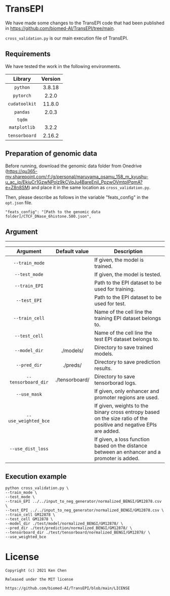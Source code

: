 # TransEPI

We have made some changes to the TransEPI code that had been published in https://github.com/biomed-AI/TransEPI/tree/main.

`cross_validation.py` is our main execution file of TransEPI.


## Requirements
We have tested the work in the following environments.

| Library | Version |
| :---: | :---: |
|```python```|3.8.18|
|```pytorch```|2.2.0|
|```cudatoolkit```|11.8.0|
|```pandas```|2.0.3|
|```tqdm```||
|```matplotlib```|3.2.2|
|```tensorboard```|2.16.2|



## Preparation of genomic data

Before running,
download the genomic data folder from Onedrive (https://qu365-my.sharepoint.com/:f:/g/personal/maruyama_osamu_158_m_kyushu-u_ac_jp/EkiuCr1GzwNPolz9kCVqJu4BareEnjI_PpzwOVmtpIPqmA?e=Z8n8SM) and place it in the same location as `cross_validation.py`.

Then, please describe as follows in the variable "feats_config" in the `opt.json` file.

```
"feats_config": "[Path to the genomic data folder]/CTCF_DNase_6histone.500.json",
```




## Argument
---

| Argument | Default value | Description |
| :---: | :---: | ---- |
| ```--train_mode``` ||If given, the model is trained.|
| ```--test_mode``` ||If given, the model is tested.|
| ```--train_EPI``` ||Path to the EPI dataset to be used for training.|
| ```--test_EPI``` ||Path to the EPI dataset to be used for test.|
| ```--train_cell``` ||Name of the cell line the training EPI dataset belongs to.|
| ```--test_cell``` ||Name of the cell line the test EPI dataset belongs to.|
| ```--model_dir``` |./models/|Directory to save trained models.|
| ```--pred_dir``` |./preds/|Directory to save prediction results.|
| ```--tensorboard_dir``` |./tensorboard/|Directory to save tensorborad logs.|
| ```--use_mask``` ||If given, only enhancer and promoter regions are used.|
| ```--use_weighted_bce``` ||If given, weights to the binary cross entropy based on the size ratio of the positive and negative EPIs are added.|
| ```--use_dist_loss``` ||If given, a loss function based on the distance between an enhancer and a promoter is added.|



## Execution example

```
python cross_validation.py \
--train_mode \
--test_mode \
--train_EPI ../../input_to_neg_generator/normalized_BENGI/GM12878.csv \
--test_EPI ../../input_to_neg_generator/normalized_BENGI/GM12878.csv \
--train_cell GM12878 \
--test_cell GM12878 \
--model_dir ./test/model/normalized_BENGI/GM12878/ \
--pred_dir ./test/prediction/normalized_BENGI/GM12878/ \
--tensorboard_dir ./test/tensorboard/normalized_BENGI/GM12878/ \
--use_weighted_bce 
```


# License

 ```
Copyright (c) 2021 Ken Chen 

Released under the MIT license 

https://github.com/biomed-AI/TransEPI/blob/main/LICENSE
 ```